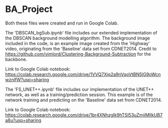 # BA_Project

Both these files were created and run in Google Colab.

The 'DBSCAN_bgSub.ipynb' file includes our extended implementation of the DBSCAN background modelling algorithm. The background image included in the code, is an example image created from the 'Highway' video, originating from the 'Baseline' data set from CDNET2014.
Credit to https://github.com/vimlord/Clustering-Background-Subtraction for the backbone.

Link to Google Colab notebook: 
https://colab.research.google.com/drive/1VVQ7Xjq2a9nVqoVtBN5lG9oWcnwznlfW?usp=sharing

The 'FS_UNET++.ipynb' file includes our implementation of the UNET++ network, as well as a training/prediction session. This example is of the network training and predicting on the 'Baseline' data set from CDNET2014. 

Link to Google Colab notebook: 
https://colab.research.google.com/drive/1br4XNhzgIk9hTSI53uZmjiMIlkUB7a8u?usp=sharing
